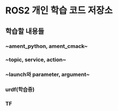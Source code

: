 # ROS2 개인 학습 코드 저장소

## 학습할 내용들
### ~ament_python, ament_cmack~
### ~topic, service, action~
### ~launch와 parameter, argument~
### urdf(학습중)
### TF
